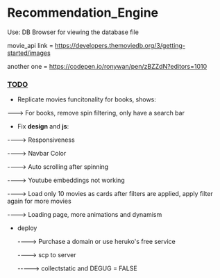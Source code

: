 # Recommendation_Engine


Use: DB Browser for viewing the database file

movie_api link = https://developers.themoviedb.org/3/getting-started/images

another one = https://codepen.io/ronywan/pen/zBZZdN?editors=1010


### <ins>TODO</ins> ###
* Replicate movies funcitonality for books, shows:

 ---> For books, remove spin filtering, only have a search bar
  
* Fix **design** and **js**:

 ----> Responsiveness
 
 ----> Navbar Color
 
 ----> Auto scrolling after spinning
 
 ----> Youtube embeddings not working
 
 ----> Load only 10 movies as cards after filters are applied, apply filter again for more movies
 
 ----> Loading page, more animations and dynamism 
 
* deploy

  ----> Purchase a domain or use heruko's free service
  
  ----> scp to server
  
  -----> collectstatic and DEGUG = FALSE

